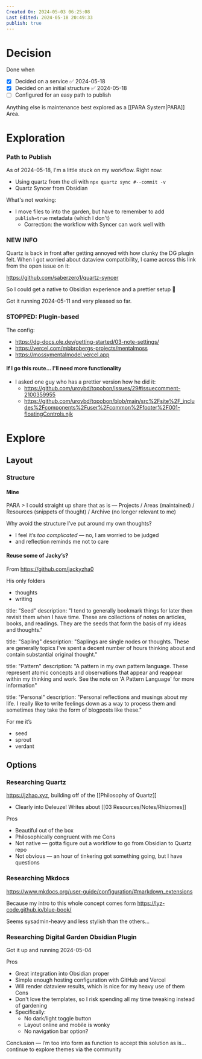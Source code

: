 ```yaml
---
Created On: 2024-05-03 06:25:08
Last Edited: 2024-05-18 20:49:33
publish: true
---
```

# Decision 

Done when 
- [x] Decided on a service ✅ 2024-05-18
- [x] Decided on an initial structure ✅ 2024-05-18
- [ ] Configured for an easy path to publish

Anything else is maintenance best explored as a [[PARA System|PARA]] Area. 

# Exploration
### Path to Publish 
As of 2024-05-18, I'm a little stuck on my workflow. Right now: 

- Using quartz from the cli with `npx quartz sync #--commit -v`
- Quartz Syncer from Obsidian

What's not working: 

- I move files to into the garden, but have to remember to add `publish=true` metadata (which I don't) 
	- Correction: the workflow with Syncer can work well with 


### NEW INFO 
Quartz is back in front after getting annoyed with how clunky the DG plugin felt. When I got worried about dataview compatibility, I came across this link from the open issue on it:

https://github.com/saberzero1/quartz-syncer

So I could get a native to Obsidian experience and a prettier setup 🤩

Got it running 2024-05-11 and very pleased so far. 

### STOPPED: Plugin-based 

The config: 
- https://dg-docs.ole.dev/getting-started/03-note-settings/
- https://vercel.com/mbbrobergs-projects/mentalmoss
- https://mossymentalmodel.vercel.app

#### If I go this route... I'll need more functionality

- I asked one guy who has a prettier version how he did it: 
	- https://github.com/uroybd/topobon/issues/29#issuecomment-2100359955
	- https://github.com/uroybd/topobon/blob/main/src%2Fsite%2F_includes%2Fcomponents%2Fuser%2Fcommon%2Ffooter%2F001-floatingControls.njk

# Explore 
## Layout
### Structure 
#### Mine 

PARA > I could straight up share that as is — Projects / Areas (maintained) / Resources (snippets of thought) / Archive (no longer relevant to me)

Why avoid the structure I’ve put around my own thoughts? 
- I feel it’s *too complicated* — no, I am worried to be judged 
- and reflection reminds me not to care 

#### Reuse some of Jacky’s?
From https://github.com/jackyzha0

His only folders 
- thoughts 
- writing 


title: "Seed"
description: "I tend to generally bookmark things for later then revisit them when I have time. These are collections of notes on articles, books, and readings. They are the seeds that form the basis of my ideas and thoughts."

title: "Sapling"
description: "Saplings are single nodes or thoughts. These are generally topics I've spent a decent number of hours thinking about and contain substantial original thought."

title: "Pattern"
description: "A pattern in my own pattern language. These represent atomic concepts and observations that appear and reappear within my thinking and work. See the note on 'A Pattern Language' for more information"

title: "Personal"
description: "Personal reflections and musings about my life. I really like to write feelings down as a way to process them and sometimes they take the form of blogposts like these."

For me it’s 
- seed
- sprout 
- verdant 

## Options
### Researching Quartz 
https://jzhao.xyz, building off of the [[Philosophy of Quartz]]
- Clearly into Deleuze! Writes about [[03 Resources/Notes/Rhizomes]] 

Pros
- Beautiful out of the box 
- Philosophically congruent with me 
Cons
- Not native — gotta figure out a workflow to go from Obsidian to Quartz repo
- Not obvious — an hour of tinkering got something going, but I have questions
### Researching Mkdocs
https://www.mkdocs.org/user-guide/configuration/#markdown_extensions

Because my intro to this whole concept comes form https://lyz-code.github.io/blue-book/

Seems sysadmin-heavy and less stylish than the others… 

### Researching Digital Garden Obsidian Plugin 
Got it up and running 2024-05-04 

Pros
- Great integration into Obsidian proper
- Simple enough hosting configuration with GitHub and Vercel 
- Will render dataview results, which is nice for my heavy use of them
Cons
- Don't love the templates, so I risk spending all my time tweaking instead of gardening
- Specifically: 
	- No dark/light toggle button 
	- Layout online and mobile is wonky
	- No navigation bar option?

Conclusion — I’m too into form as function to accept this solution as is... continue to explore themes via the community